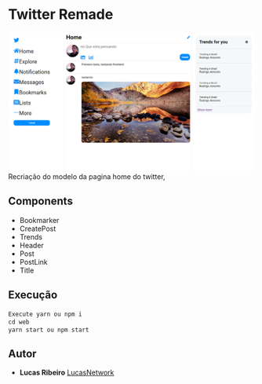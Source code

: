 # Twitter Remade
![](.Github/frontend.png)
Recriação do modelo da pagina home do twitter,
## Components
* Bookmarker
* CreatePost
* Trends
* Header
* Post
* PostLink
* Title
## Execução
    Execute yarn ou npm i
    cd web
    yarn start ou npm start

## Autor
* **Lucas Ribeiro** [LucasNetwork](https://github.com/LucasNetwork)
